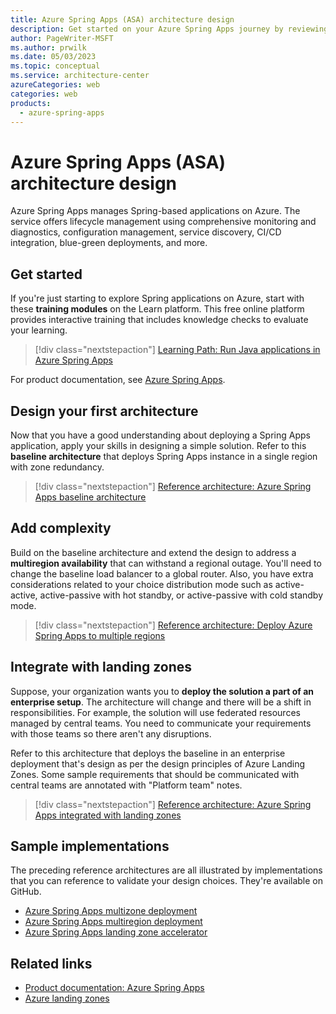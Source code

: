 ```yaml
---
title: Azure Spring Apps (ASA) architecture design
description: Get started on your Azure Spring Apps journey by reviewing guidance ranging from &quot;just starting out&quot; to production.
author: PageWriter-MSFT
ms.author: prwilk
ms.date: 05/03/2023
ms.topic: conceptual
ms.service: architecture-center
azureCategories: web
categories: web
products:
  - azure-spring-apps
---
```


# Azure Spring Apps (ASA) architecture design

Azure Spring Apps manages Spring-based applications on Azure. The service offers lifecycle management using comprehensive monitoring and diagnostics, configuration management, service discovery, CI/CD integration, blue-green deployments, and more.

## Get started

If you're just starting to explore Spring applications on Azure, start with these **training modules** on the Learn platform. This free online platform provides interactive training that includes knowledge checks to evaluate your learning. 

> [!div class="nextstepaction"] 
> [Learning Path: Run Java applications in Azure Spring Apps](/training/paths/deploy-run-java-applications-azure-spring-apps/)

For product documentation, see [Azure Spring Apps](/azure/spring-apps/).

## Design your first architecture

Now that you have a good understanding about deploying a Spring Apps application, apply your skills in designing a simple solution. Refer to this **baseline architecture** that deploys Spring Apps instance in a single region with zone redundancy. 

> [!div class="nextstepaction"] 
> [Reference architecture: Azure Spring Apps baseline architecture](spring-apps-multi-zone.yml)

## Add complexity 

Build on the baseline architecture and extend the design to address a **multiregion availability** that can withstand a regional outage. You'll need to change the baseline load balancer to a global router. Also, you have extra considerations related to your choice distribution mode such as active-active, active-passive with hot standby, or active-passive with cold standby mode. 

> [!div class="nextstepaction"] 
> [Reference architecture: Deploy Azure Spring Apps to multiple regions](spring-apps-multi-region.yml)


## Integrate with landing zones

Suppose, your organization wants you to **deploy the solution a part of an enterprise setup**. The architecture will change and there will be a shift in responsibilities. For example, the solution will use federated resources managed by central teams. You need to communicate your requirements with those teams so there aren't any disruptions. 

Refer to this architecture that deploys the baseline in an enterprise deployment that's design as per the design principles of Azure Landing Zones. Some sample requirements that should be communicated with central teams are annotated with "Platform team" notes.

> [!div class="nextstepaction"] 
> [Reference architecture: Azure Spring Apps integrated with landing zones](spring-apps-landing-zone.yml)


## Sample implementations

The preceding reference architectures are all illustrated by implementations that you can reference to validate your design choices. They're available on GitHub.

- [Azure Spring Apps multizone deployment](https://github.com/Azure-Samples/azure-spring-apps-multi-zone)
- [Azure Spring Apps multiregion deployment](https://github.com/Azure-Samples/azure-spring-apps-multi-region)
- [Azure Spring Apps landing zone accelerator](https://github.com/Azure/azure-spring-apps-landing-zone-accelerator#azure-spring-apps-landing-zone-accelerator)


## Related links

- [Product documentation: Azure Spring Apps](/azure/spring-apps/)
- [Azure landing zones](/azure/cloud-adoption-framework/ready/landing-zone/)